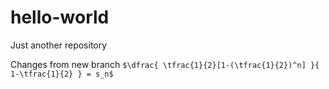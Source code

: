 # hello-world
Just another repository

Changes from new branch
`$\dfrac{ \tfrac{1}{2}[1-(\tfrac{1}{2})^n] }{ 1-\tfrac{1}{2} } = s_n$`
